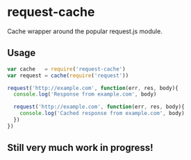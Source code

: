 # request-cache

Cache wrapper around the popular request.js module.

## Usage

```js
var cache   = require('request-cache')
var request = cache(require('request'))

request('http://example.com', function(err, res, body){
  console.log('Response from example.com', body)

  request('http://example.com', function(err, res, body){
    console.log('Cached response from example.com', body)
  })
})
```

## Still very much work in progress!